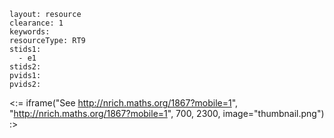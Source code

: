 ````
layout: resource
clearance: 1
keywords:
resourceType: RT9
stids1: 
  - e1
stids2:
pvids1:
pvids2:

````

<:= iframe("See http://nrich.maths.org/1867?mobile=1", "http://nrich.maths.org/1867?mobile=1", 700, 2300, image="thumbnail.png") :>

